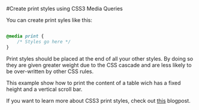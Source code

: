 #Create print styles using CSS3 Media Queries

You can create print syles like this:

```css

@media print {
    /* Styles go here */
}
```

Print styles should be placed at the end of all your other styles. By doing so
they are given greater weight due to the CSS cascade and are less likely to be
over-written by other CSS rules.

This example show how to print the content of a table wich has a fixed height
and a vertical scroll bar.

If you want to learn more about CSS3 print styles, check out [this](https://benfrain.com/create-print-styles-using-css3-media-queries/) blogpost.